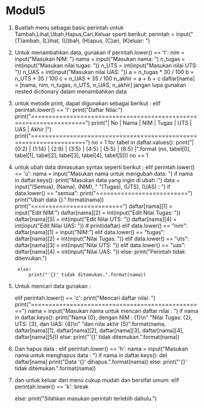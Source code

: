 # Modul5
1. Buatlah menu sebagai basic perintah untuk Tambah,Lihat,Ubah,Hapus,Cari,Keluar sperti berikut:
    perintah = input("(T)ambah, (L)ihat, (U)bah, (H)apus, (C)ari, (K)eluar: ")

2. Untuk menambahkan data, gunakan 
    if perintah.lower() == 't':
        nim = input("Masukan NIM: ")
        nama = input("Masukan nama: ")
        n_tugas = int(input("Masukan nilai tugas: "))
        n_UTS = int(input("Masukan nilai UTS: "))
        n_UAS = int(input("Masukan nilai UAS: "))
        a = n_tugas * 30 / 100
        b = n_UTS * 35 / 100
        c = n_UAS * 35 / 100
        n_akhir = a + b + c
        daftar[nama] = [nama, nim, n_tugas, n_UTS, n_UAS, n_akhir]
jangan lupa gunakan nested dictionary dalam menambahkan data

3. untuk metode print, dapat digunakan sebagai berikut : 
    elif perintah.lower() == 'l':
        print("Daftar Nilai:")
        print("===================================================================")
        print("| No |      Nama      |    NIM    | Tugas |  UTS  |  UAS  | Akhir |")
        print("===================================================================")
        no = 1
        for tabel in daftar.values():
            print("| {0:2} | {1:14} | {2:9} | {3:5} | {4:5} | {5:5} | {6:5} |".format
                  (no, tabel[0],
                   tabel[1], tabel[2],
                   tabel[3], tabel[4], tabel[5]))
            no += 1

4. untuk ubah data dimasukan syntax seperti berikut : 
    elif perintah.lower() == 'u':
        nama = input("Masukan nama untuk mengubah data: ")
        if nama in daftar.keys():
            print("Masukan data yang ingin di ubah :")
            data = input("(Semua), (Nama), (NIM), "
                         "(Tugas), (UTS), (UAS) : ")
            if data.lower() == "semua":
                print("==========================")
                print("Ubah data {}.".format(nama))
                print("==========================")
                daftar[nama][1] = input("Edit NIM:")
                daftar[nama][2] = int(input("Edit Nilai Tugas: "))
                daftar[nama][3] = int(input("Edit Nilai UTS: "))
                daftar[nama][4] = int(input("Edit Nilai UAS: "))
                # print(daftar)
            elif data.lower() == "nim":
                daftar[nama][1] = input("NIM:")
            elif data.lower() == "tugas":
                daftar[nama][2] = int(input("Nilai Tugas: "))
            elif data.lower() == "uts":
                daftar[nama][3] = int(input("Nilai UTS: "))
            elif data.lower() == "uas":
                daftar[nama][4] = int(input("Nilai UAS: "))
            else:
                print("Perintah tidak ditemukan.")

        else:
            print("'{}' tidak ditemukan.".format(nama))

5. Untuk mencari data gunakan :

    elif perintah.lower() == 'c':
        print("Mencari daftar nilai: ")
        print("=================================================")
        nama = input("Masukan nama untuk mencari daftar nilai : ")
        if nama in daftar.keys():
            print("Nama {0}, dengan NIM : {1}\n"
                  "Nilai Tugas: {2}, UTS: {3}, dan UAS: {4}\n"
                  "dan nilai akhir {5}".format(nama, daftar[nama][1],
                                               daftar[nama][2], daftar[nama][3],
                                               daftar[nama][4], daftar[nama][5]))
        else:
            print("'{}' tidak ditemukan.".format(nama))

6. Dan hapus data :
    elif perintah.lower() == 'h':
        nama = input("Masukan nama untuk menghapus data : ")
        if nama in daftar.keys():
            del daftar[nama]
            print("Data '{}' dihapus.".format(nama))
        else:
            print("'{}' tidak ditemukan.".format(nama))

7. dan untuk keluar dari menu cukup mudah dan bersifat umum: 
    elif perintah.lower() == 'k':
        break

    else:
        print("Silahkan masukan perintah terlebih dahulu.")

